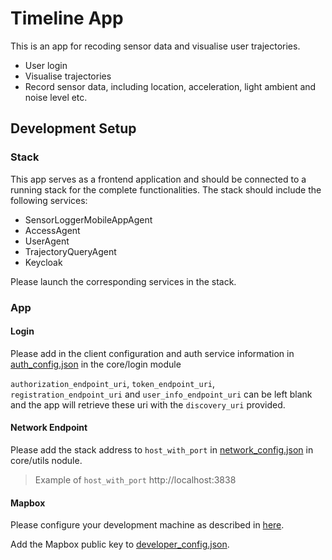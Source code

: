 # Timeline App
This is an app for recoding sensor data and visualise user trajectories.
- User login
- Visualise trajectories
- Record sensor data, including location, acceleration, light ambient and noise level etc.

## Development Setup
### Stack
This app serves as a frontend application and should be connected to a running stack for the complete functionalities.
The stack should include the following services:
- SensorLoggerMobileAppAgent
- AccessAgent
- UserAgent
- TrajectoryQueryAgent
- Keycloak

Please launch the corresponding services in the stack.

### App
#### Login
Please add in the client configuration and auth service information in [auth_config.json](https://github.com/cambridge-cares/TheWorldAvatar/blob/main/Apps/TimelineApp/core/login/src/main/res/raw/auth_config.json) in the core/login module

`authorization_endpoint_uri`, `token_endpoint_uri`, `registration_endpoint_uri` and `user_info_endpoint_uri` can be left blank and the app will retrieve these uri with the `discovery_uri` provided.

#### Network Endpoint
Please add the stack address to `host_with_port` in [network_config.json](https://github.com/cambridge-cares/TheWorldAvatar/blob/main/Apps/TimelineApp/core/utils/src/main/res/values/network_config.xml) in core/utils nodule.
> Example of `host_with_port` http://localhost:3838

#### Mapbox
Please configure your development machine as described in [here](https://docs.mapbox.com/android/maps/guides/install/#configure-credentials).

Add the Mapbox public key to [developer_config.json](https://github.com/cambridge-cares/TheWorldAvatar/blob/main/Apps/TimelineApp/core/utils/src/main/res/values/developer_config.xml).


